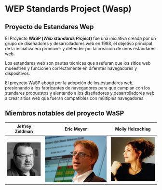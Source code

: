 # __WEP Standards Project (Wasp)__

## __Proyecto de Estandares Wep__

El Proyecto __WaSP (_Web standards Project_)__ fue una iniciativa creada por un grupo de diseñadores y desarrolladores web en 1998, el objetivo principal de la iniciativa era promover y defender por la creacion de unos estandares web.

Los estandares web son pautas técnicas que asefuran que los sitios web mueestren y funcionen correctamente en diferntes navegadores y dispositivos.

El proyecto WaSP abogó por la adopción de los estandares web, presionando a los fabricantes de navegadores para que cumplan con los standares propuestos y alentando a los diseñadores y desarrolladores web a crear sitios web que fueran compatibles con múltiples navegadores

## __Miembros notables del proyecto WaSP__

|__Jeffrey Zeldman__|__Eric Meyer__|__Molly Holzschlag__|
|:-------------:|:-------------:|:-------------:|
|![imagen](https://github.com/holajulio/SMX2_M8UF1A1_HistoriaWeb_1998_WaSP_Garcia_Cesar/blob/main/jeffrey-zeldman.jpg "Diseñador web")|![imagen](https://github.com/holajulio/SMX2_M8UF1A1_HistoriaWeb_1998_WaSP_Garcia_Cesar/blob/main/Eric-meyer.jpg "Desarollador web")|![imagen](https://github.com/holajulio/SMX2_M8UF1A1_HistoriaWeb_1998_WaSP_Garcia_Cesar/blob/main/Molly-Holzschlag.jpg "Desarolladora web")|
